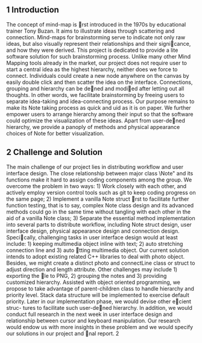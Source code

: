 ## 1 Introduction

The concept of mind-map is rst introduced in the 1970s by educational trainer Tony Buzan. It aims
to illustrate ideas through scattering and connection. Mind-maps for brainstorming serve to indicate
not only raw ideas, but also visually represent their relationships and their signicance, and how they
were derived.
This project is dedicated to provide a lite software solution for such brainstorming process. Unlike
many other Mind Mapping tools already in the market, our project does not require user to start
a central idea as the highest hierarchy, neither does we force to connect. Individuals could create a
new node anywhere on the canvas by easily double click and then scatter the idea on the interface.
Connections, grouping and hierarchy can be dened and modied after letting out all thoughts. In
other words, we facilitate brainstorming by freeing users to separate idea-taking and idea-connecting
process. Our purpose remains to make its Note taking process as quick and 
uid as it is on paper.
We further empower users to arrange hierarchy among their input so that the software could optimize
the visualization of these ideas. Apart from user-dened hierarchy, we provide a panoply of methods
and physical appearance choices of Note for better visualization.

## 2 Challenge and Solution

The main challenge of our project lies in distributing workflow and user interface design.
The close relationship between major class \Note" and its functions make it hard to assign coding
components among the group. We overcome the problem in two ways: 1) Work closely with each
other, and actively employ version control tools such as git to keep coding progress on the same page;
2) Implement a vanilla Note struct rst to facilitate further function testing, that is to say, complex
Note class design and its advanced methods could go in the same time without tangling with each
other in the aid of a vanilla Note class; 3) Separate the essential method implementation into several
parts to distribute workflow, including Note struct design, user interface design, physical appearance
design and connection design.
Specically, challenging tasks in user interface design would at least include: 1) keeping multimedia
object inline with text; 2) auto stretching connection line and 3) auto tting multimedia object. Our
current solution intends to adopt existing related C++ libraries to deal with photo object. Besides, we
might create a distinct photo and connectLine class or struct to adjust direction and length attribute.
Other challenges may include 1) exporting the le to PNG, 2) grouping the notes and 3) providing
customized hierarchy. Assisted with object oriented programming, we propose to take advantage of
parent-children class to handle hierarchy and priority level. Stack data structure will be implemented
to exercise default priority. Later in our implementation phase, we would devise other ecient struc-
tures to facilitate such user-dened hierarchy. In addition, we would conduct full research in the
next week in user interface design and relationship between cursor and keyboard manipulation. Our
research would endow us with more insights in these problem and we would specify our solutions in
our project and nal report.
2
